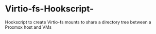 # Virtio-fs-Hookscript-
Hookscript to create Virtio-fs mounts to share a directory tree between a Proxmox host and VMs 
